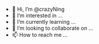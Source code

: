 - 👋 Hi, I’m @crazyNing
- 👀 I’m interested in ...
- 🌱 I’m currently learning ...
- 💞️ I’m looking to collaborate on ...
- 📫 How to reach me ...

<!---
crazyNing/crazyNing is a ✨ special ✨ repository because its `README.md` (this file) appears on your GitHub profile.
You can click the Preview link to take a look at your changes.
--->
